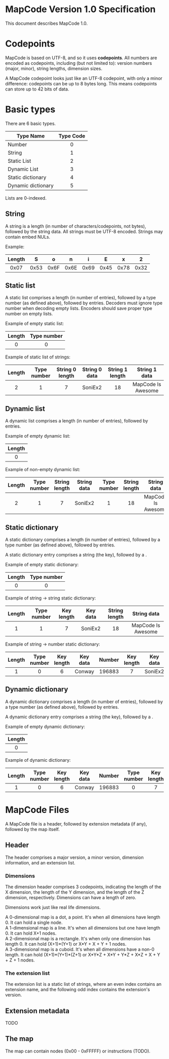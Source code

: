 MapCode Version 1.0 Specification
=================================
This document describes MapCode 1.0.

Codepoints
==========
MapCode is based on UTF-8, and so it uses **codepoints**. All numbers are encoded as codepoints, including (but not limited to): version numbers (major, minor), string lengths, dimension sizes.

A MapCode codepoint looks just like an UTF-8 codepoint, with only a minor difference: codepoints can be up to 8 bytes long. This means codepoints can store up to 42 bits of data.

Basic types
===========
There are 6 basic types.

| Type Name          | Type Code |
| ------------------ | :-------: |
| Number             |     0     |
| String             |     1     |
| Static List        |     2     |
| Dynamic List       |     3     |
| Static dictionary  |     4     |
| Dynamic dictionary |     5     |

Lists are 0-indexed.

String
------
A string is a length (in number of characters/codepoints, not bytes), followed by the string data. All strings must be UTF-8 encoded. Strings may contain embed NULs.

Example:

| Length |   S   |   o   |   n   |   i   |   E   |   x   |   2   |
| :----: | :---: | :---: | :---: | :---: | :---: | :---: | :---: |
|  0x07  |  0x53 |  0x6F |  0x6E |  0x69 |  0x45 |  0x78 |  0x32 |

Static list
-----------
A static list comprises a length (in number of entries), followed by a type number (as defined above), followed by <length> entries. Decoders must ignore type number when decoding empty lists. Encoders should save proper type number on empty lists.

Example of empty static list:

| Length | Type number |
| :----: | :---------: |
|    0   |      0      |

Example of static list of strings:

| Length | Type number | String 0 length | String 0 data | String 1 length |   String 1 data    |
| :----: | :---------: | :-------------: | :-----------: | :-------------: | :----------------: |
|    2   |      1      |        7        |    SoniEx2    |        18       | MapCode Is Awesome |

Dynamic list
------------
A dynamic list comprises a length (in number of entries), followed by <length> entries.

Example of empty dynamic list:

| Length |
| :----: |
|    0   |

Example of non-empty dynamic list:

| Length | Type number | String length | String data | Type number | String length |    String data     |
| :----: | :---------: | :-----------: | :---------: | :---------: | :-----------: | :----------------: |
|    2   |      1      |       7       |   SoniEx2   |      1      |       18      | MapCode Is Awesome |

Static dictionary
-----------------
A static dictionary comprises a length (in number of entries), followed by a type number (as defined above), followed by <length> entries.

A static dictionary entry comprises a string (the key), followed by a <type>.

Example of empty static dictionary:

| Length | Type number |
| :----: | :---------: |
|    0   |      0      |

Example of string -> string static dictionary:

| Length | Type number | Key length | Key data | String length |    String data     |
| :----: | :---------: | :--------: | :------: | :-----------: | :----------------: |
|    1   |      1      |     7      | SoniEx2  |       18      | MapCode Is Awesome |

Example of string -> number static dictionary:

| Length | Type number | Key length | Key data | Number | Key length | Key data | Number |
| :----: | :---------: | :--------: | :------: | :----: | :--------: | :------: | :----: |
|    1   |      0      |     6      |  Conway  | 196883 |     7      | SoniEx2  |   16   |

Dynamic dictionary
------------------
A dynamic dictionary comprises a length (in number of entries), followed by a type number (as defined above), followed by <length> entries.

A dynamic dictionary entry comprises a string (the key), followed by a <type>.

Example of empty dynamic dictionary:

| Length |
| :----: |
|    0   |

Example of dynamic dictionary:

| Length | Type number | Key length | Key data | Number | Type number | Key length | Key data | Number |
| :----: | :---------: | :--------: | :------: | :----: | :---------: | :--------: | :------: | :----: |
|    1   |      0      |     6      |  Conway  | 196883 |      0      |     7      | SoniEx2  |   16   |

MapCode Files
=============
A MapCode file is a header, followed by extension metadata (if any), followed by the map itself.

Header
------
The header comprises a major version, a minor version, dimension information, and an extension list.

### Dimensions
The dimension header comprises 3 codepoints, indicating the length of the X dimension, the length of the Y dimension, and the length of the Z dimension, respectively. Dimensions can have a length of zero.

Dimensions work just like real life dimensions.

A 0-dimensional map is a dot, a point. It's when all dimensions have length 0. It can hold a single node.  
A 1-dimensional map is a line. It's when all dimensions but one have length 0. It can hold X+1 nodes.  
A 2-dimensional map is a rectangle. It's when only one dimension has length 0. It can hold (X+1)\*(Y+1) or X\*Y + X + Y + 1 nodes.  
A 3-dimensional map is a cuboid. It's when all dimensions have a non-0 length. It can hold (X+1)\*(Y+1)\*(Z+1) or X\*Y\*Z + X\*Y + Y\*Z + X\*Z + X + Y + Z + 1 nodes.

### The extension list
The extension list is a static list of strings, where an even index contains an extension name, and the following odd index contains the extension's version.

Extension metadata
------------------
TODO

The map
-------
The map can contain nodes (0x00 - 0xFFFFF) or instructions (TODO).